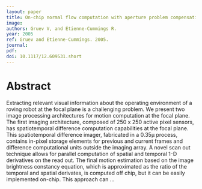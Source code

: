 ```yaml
---
layout: paper
title: On-chip normal flow computation with aperture problem compensation circuitry
image:
authors: Gruev V, and Etienne-Cummings R.
year: 2005
ref: Gruev and Etienne-Cummings. 2005.
journal: 
pdf: 
doi: 10.1117/12.609531.short
---
```


# Abstract
Extracting relevant visual information about the operating environment of a roving robot at the focal plane is a challenging problem.  We present two image processing architectures for motion computation at the focal plane.  The first imaging architecture, composed of 250 x 250 active pixel sensors, has spatiotemporal difference computation capabilities at the focal plane.  This spatiotemporal difference imager, fabricated in a 0.35μ process, contains in-pixel storage elements for previous and current frames and difference computational units outside the imaging array. A novel scan out technique allows for parallel computation of spatial and temporal 1-D derivatives on the read out. The final motion estimation based on the image brightness constancy equation, which is approximated as the ratio of the temporal and spatial derivates, is computed off chip, but it can be easily implemented on-chip.  This approach can …

